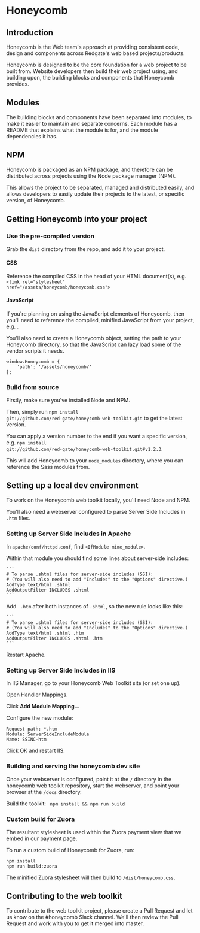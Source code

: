 # Honeycomb

## Introduction
Honeycomb is the Web team's approach at providing consistent code, design and components across Redgate's web based projects/products.

Honeycomb is designed to be the core foundation for a web project to be built from. Website developers then build their web project using, and building upon, the building blocks and components that Honeycomb provides.

## Modules
The building blocks and components have been separated into modules, to make it easier to maintain and separate concerns. Each module has a README that explains what the module is for, and the module dependencies it has.

## NPM
Honeycomb is packaged as an NPM package, and therefore can be distributed across projects using the Node package manager (NPM).

This allows the project to be separated, managed and distributed easily, and allows developers to easily update their projects to the latest, or specific version, of Honeycomb.

## Getting Honeycomb into your project

### Use the pre-compiled version
Grab the <code>dist</code> directory from the repo, and add it to your project.

#### CSS
Reference the compiled CSS in the head of your HTML document(s), e.g. 
<code>\<link rel="stylesheet" href="/assets/honeycomb/honeycomb.css"></code>

#### JavaScript
If you're planning on using the JavaScript elements of Honeycomb, then you'll need to reference the compiled, minified JavaScript from your project, e.g. <code><script src="/assets/honeycomb/honeycomb.min.js"></script></code>.

You'll also need to create a Honeycomb object, setting the path to your Honeycomb directory, so that the JavaScript can lazy load some of the vendor scripts it needs.

<pre><code>window.Honeycomb = {
    'path': '/assets/honeycomb/'
};
</code></pre>

### Build from source
Firstly, make sure you've installed Node and NPM.

Then, simply run 
<code>npm install git://github.com/red-gate/honeycomb-web-toolkit.git</code> 
to get the latest version. 

You can apply a version number to the end if you want a specific version, e.g. 
<code>npm install git://github.com/red-gate/honeycomb-web-toolkit.git#v1.2.3</code>.

This will add Honeycomb to your <code>node_modules</code> directory, where you can reference the Sass modules from.

## Setting up a local dev environment

To work on the Honeycomb web toolkit locally, you'll need Node and NPM. 

You'll also need a webserver configured to parse Server Side Includes in `.htm` files. 

### Setting up Server Side Includes in Apache

In `apache/conf/httpd.conf`, find `<IfModule mime_module>`.

Within that module you should find some lines about server-side includes:

    ```
    # To parse .shtml files for server-side includes (SSI):
    # (You will also need to add "Includes" to the "Options" directive.)
    AddType text/html .shtml
    AddOutputFilter INCLUDES .shtml
    ```

Add ` .htm` after both instances of `.shtml`, so the new rule looks like this:

    ```
    # To parse .shtml files for server-side includes (SSI):
    # (You will also need to add "Includes" to the "Options" directive.)
    AddType text/html .shtml .htm
    AddOutputFilter INCLUDES .shtml .htm
    ```
    
Restart Apache.
    
### Setting up Server Side Includes in IIS

In IIS Manager, go to your Honeycomb Web Toolkit site (or set one up). 

Open Handler Mappings. 

Click **Add Module Mapping...**

Configure the new module:

```
Request path: *.htm
Module: ServerSideIncludeModule
Name: SSINC-htm
```
    
Click OK and restart IIS. 

### Building and serving the honeycomb dev site

Once your webserver is configured, point it at the `/` directory in the honeycomb web toolkit repository, start the webserver, and point your browser at the `/docs` directory. 

Build the toolkit:
`
npm install && npm run build`


### Custom build for Zuora 
The resultant stylesheet is used within the Zuora payment view that we embed in our payment page.

To run a custom build of Honeycomb for Zuora, run:

```
npm install 
npm run build:zuora
```

The minified Zuora stylesheet will then build to `/dist/honeycomb.css`.

## Contributing to the web toolkit
To contribute to the web toolkit project, please create a Pull Request and let us know on the #honeycomb Slack channel. We'll then review the Pull Request and work with you to get it merged into master.
